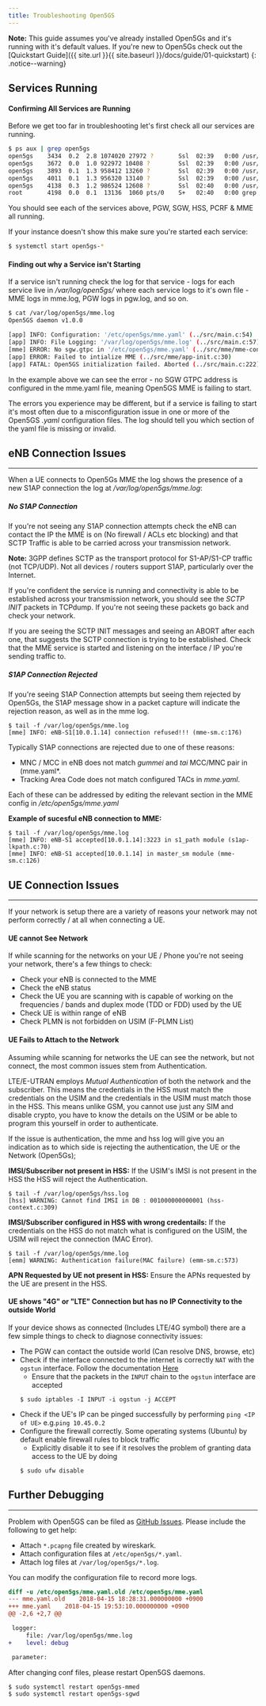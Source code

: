 ```yaml
---
title: Troubleshooting Open5GS
---
```


**Note:** This guide assumes you've already installed Open5Gs and it's running with it's default values. If you're new to Open5Gs check out the [Quickstart Guide]({{ site.url }}{{ site.baseurl }}/docs/guide/01-quickstart)
{: .notice--warning}

## Services Running

#### Confirming All Services are Running
Before we get too far in troubleshooting let's first check all our services are running.

```bash
$ ps aux | grep open5gs
open5gs    3434  0.2  2.8 1074020 27972 ?       Ssl  02:39   0:00 /usr/bin/open5gs-pgwd -c /etc/open5gs/pgw.yaml
open5gs    3672  0.0  1.0 922972 10408 ?        Ssl  02:39   0:00 /usr/bin/open5gs-sgwd -c /etc/open5gs/sgw.yaml
open5gs    3893  0.1  1.3 958412 13260 ?        Ssl  02:39   0:00 /usr/bin/open5gs-hssd -c /etc/open5gs/hss.yaml
open5gs    4011  0.1  1.3 956320 13140 ?        Ssl  02:39   0:00 /usr/bin/open5gs-pcrfd -c /etc/open5gs/pcrf.yaml
open5gs    4138  0.3  1.2 986524 12608 ?        Ssl  02:40   0:00 /usr/bin/open5gs-mmed -c /etc/open5gs/mme.yaml
root       4198  0.0  0.1  13136  1060 pts/0    S+   02:40   0:00 grep --color=auto open5gs
```

You should see each of the services above, PGW, SGW, HSS, PCRF & MME all running. 

If your instance doesn't show this make sure you're started each service:
```bash
$ systemctl start open5gs-*
```

#### Finding out why a Service isn't Starting

If a service isn't running check the log for that service - logs for each service live in */var/log/open5gs/* where each service logs to it's own file - MME logs in mme.log, PGW logs in pgw.log, and so on. 

```bash
$ cat /var/log/open5gs/mme.log
Open5GS daemon v1.0.0

[app] INFO: Configuration: '/etc/open5gs/mme.yaml' (../src/main.c:54)
[app] INFO: File Logging: '/var/log/open5gs/mme.log' (../src/main.c:57)
[mme] ERROR: No sgw.gtpc in '/etc/open5gs/mme.yaml' (../src/mme/mme-context.c:192)
[app] ERROR: Failed to intialize MME (../src/mme/app-init.c:30)
[app] FATAL: Open5GS initialization failed. Aborted (../src/main.c:222)
```

In the example above we can see the error - no SGW GTPC address is configured in the mme.yaml file, meaning Open5GS MME is failing to start.

The errors you experience may be different, but if a service is failing to start it's most often due to a misconfiguration issue in one or more of the Open5GS *.yaml* configuration files. The log should tell you which section of the yaml file is missing or invalid.


## eNB Connection Issues
---
When a UE connects to Open5Gs MME the log shows the presence of a new S1AP connection the log at */var/log/open5gs/mme.log*:

##### No S1AP Connection
If you're not seeing any S1AP connection attempts check the eNB can contact the IP the MME is on (No firewall / ACLs etc blocking) and that SCTP Traffic is able to be carried across your transmission network. 

**Note:** 3GPP defines SCTP as the transport protocol for S1-AP/S1-CP traffic (not TCP/UDP). Not all devices / routers support S1AP, particularly over the Internet.

If you're confident the service is running and connectivity is able to be established across your transmission network, you should see the *SCTP INIT* packets in TCPdump. If you're not seeing these packets go back and check your network.

If you are seeing the SCTP INIT messages and seeing an ABORT after each one, that suggests the SCTP connection is trying to be established. Check that the MME service is started and listening on the interface / IP you're sending traffic to.

##### S1AP Connection Rejected
If you're seeing S1AP Connection attempts but seeing them rejected by Open5Gs, the S1AP message show in a packet capture will indicate the rejection reason, as well as in the mme log.
```
$ tail -f /var/log/open5gs/mme.log
[mme] INFO: eNB-S1[10.0.1.14] connection refused!!! (mme-sm.c:176)
```

Typically S1AP connections are rejected due to one of these reasons:
* MNC / MCC in eNB does not match *gummei* and *tai* MCC/MNC pair in (mme.yaml*.
* Tracking Area Code does not match configured TACs in *mme.yaml*.

Each of these can be addressed by editing the relevant section in the MME config in */etc/open5gs/mme.yaml*

__Example of sucesful eNB connection to MME:__
```
$ tail -f /var/log/open5gs/mme.log
[mme] INFO: eNB-S1 accepted[10.0.1.14]:3223 in s1_path module (s1ap-lkpath.c:70)
[mme] INFO: eNB-S1 accepted[10.0.1.14] in master_sm module (mme-sm.c:126)
```

## UE Connection Issues
---
If your network is setup there are a variety of reasons your network may not perform correctly / at all when connecting a UE.

#### UE cannot See Network
If while scanning for the networks on your UE / Phone you're not seeing your network, there's a few things to check:
* Check your eNB is connected to the MME
* Check the eNB status
* Check the UE you are scanning with is capable of working on the frequencies / bands and duplex mode (TDD or FDD) used by the UE
* Check UE is within range of eNB
* Check PLMN is not forbidden on USIM (F-PLMN List)

#### UE Fails to Attach to the Network
Assuming while scanning for networks the UE can see the network, but not connect, the most common issues stem from Authentication.

LTE/E-UTRAN employs *Mutual Authentication* of both the network and the subscriber. This means the credentials in the HSS must match the credentials on the USIM and the credentials in the USIM must match those in the HSS. This means unlike GSM, you cannot use just any SIM and disable crypto, you have to know the details on the USIM or be able to program this yourself in order to authenticate.

If the issue is authentication, the mme and hss log will give you an indication as to which side is rejecting the authentication, the UE or the Network (Open5Gs);

__IMSI/Subscriber not present in HSS:__
If the USIM's IMSI is not present in the HSS the HSS will reject the Authentication.

```
$ tail -f /var/log/open5gs/hss.log
[hss] WARNING: Cannot find IMSI in DB : 001000000000001 (hss-context.c:309)
```

__IMSI/Subscriber configured in HSS with wrong credentails:__
If the credentials on the HSS do not match what is configured on the USIM, the USIM will reject the connection (MAC Error).

```
$ tail -f /var/log/open5gs/mme.log
[emm] WARNING: Authentication failure(MAC failure) (emm-sm.c:573)
```

__APN Requested by UE not present in HSS:__
Ensure the APNs requested by the UE are present in the HSS.


#### UE shows "4G" or "LTE" Connection but has no IP Connectivity to the outside World
If your device shows as connected (Includes LTE/4G symbol) there are a few simple things to check to diagnose connectivity issues:
* The PGW can contact the outside world (Can resolve DNS, browse, etc)
* Check if the interface connected to the internet is correctly `NAT` with the `ogstun` interface. Follow the documentation [Here](#UEInternet)
   - Ensure that the packets in the `INPUT` chain to the `ogstun` interface are accepted 
   ```
   $ sudo iptables -I INPUT -i ogstun -j ACCEPT
   ```
* Check if the UE's IP can be pinged successfully by performing `ping <IP of UE>` e.g.`ping 10.45.0.2`
* Configure the firewall correctly. Some operating systems (Ubuntu) by default enable firewall rules to block traffic
   - Explicitly disable it to see if it resolves the problem of granting data access to the UE by doing
   ```
   $ sudo ufw disable
   ```

## Further Debugging
---

Problem with Open5GS can be filed as [GitHub Issues](https://github.com/open5gs/open5gs/issues). Please include the following to get help:

- Attach `*.pcapng` file created by wireskark.
- Attach configuration files at `/etc/open5gs/*.yaml`.
- Attach log files at `/var/log/open5gs/*.log`.

You can modify the configuration file to record more logs.

```diff
diff -u /etc/open5gs/mme.yaml.old /etc/open5gs/mme.yaml
--- mme.yaml.old	2018-04-15 18:28:31.000000000 +0900
+++ mme.yaml	2018-04-15 19:53:10.000000000 +0900
@@ -2,6 +2,7 @@

 logger:
     file: /var/log/open5gs/mme.log
+    level: debug

 parameter:
```

After changing conf files, please restart Open5GS daemons.

```bash
$ sudo systemctl restart open5gs-mmed
$ sudo systemctl restart open5gs-sgwd
```

